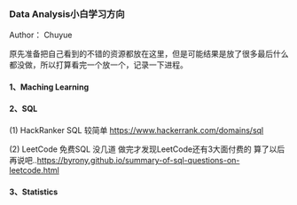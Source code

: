 ### Data Analysis小白学习方向

Author： Chuyue

原先准备把自己看到的不错的资源都放在这里，但是可能结果是放了很多最后什么都没做，所以打算看完一个放一个，记录一下进程。

#### 1、Maching Learning


#### 2、SQL
(1) HackRanker SQL 较简单 https://www.hackerrank.com/domains/sql

(2) LeetCode 免费SQL 没几道 做完才发现LeetCode还有3大面付费的 算了以后再说吧..https://byrony.github.io/summary-of-sql-questions-on-leetcode.html

#### 3、Statistics



